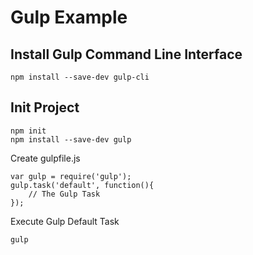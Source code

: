 # Gulp Example

## Install Gulp Command Line Interface
```
npm install --save-dev gulp-cli
```

## Init Project
```
npm init
npm install --save-dev gulp
```

Create gulpfile.js
```
var gulp = require('gulp');
gulp.task('default', function(){
	// The Gulp Task
});
```

Execute Gulp Default Task
```
gulp
```